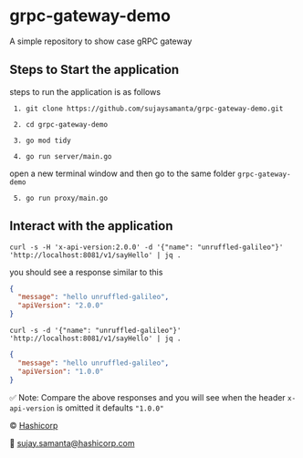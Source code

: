# grpc-gateway-demo
A simple repository to show case gRPC gateway

## Steps to Start the application

steps to run the application is as follows

`` 1. git clone https://github.com/sujaysamanta/grpc-gateway-demo.git``

`` 2. cd grpc-gateway-demo``

`` 3. go mod tidy``

`` 4. go run server/main.go``

open a new terminal window and then go to the same folder `grpc-gateway-demo`

`` 5. go run proxy/main.go``


## Interact with the application 

``curl -s -H 'x-api-version:2.0.0' -d '{"name": "unruffled-galileo"}' 'http://localhost:8081/v1/sayHello' | jq .``

you should see a response similar to this 

```json
{
  "message": "hello unruffled-galileo",
  "apiVersion": "2.0.0"
}
```

``curl -s -d '{"name": "unruffled-galileo"}' 'http://localhost:8081/v1/sayHello' | jq .``

```json
{
  "message": "hello unruffled-galileo",
  "apiVersion": "1.0.0"
}
```


✅ Note: Compare the above responses and you will see when the header `x-api-version` is omitted it defaults `"1.0.0"`

©️ [️Hashicorp](https://www.hashicorp.com/)

📧 [sujay.samanta@hashicorp.com](sujay.samanta@hashicorp.com)
